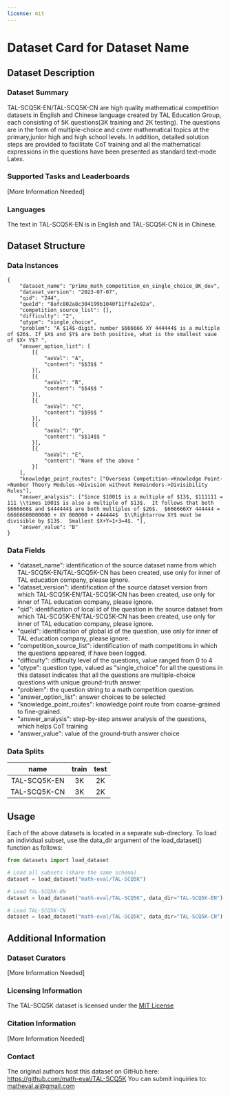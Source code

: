 ```yaml
---
license: mit
---
```


# Dataset Card for Dataset Name

## Dataset Description

### Dataset Summary

TAL-SCQ5K-EN/TAL-SCQ5K-CN are high quality mathematical competition datasets in English and Chinese language created by TAL Education Group, each consisting of 5K questions(3K training and 2K testing). The questions are in the form of multiple-choice and cover mathematical topics at the primary,junior high and high school levels. In addition, detailed solution steps are provided to facilitate CoT training and all the mathematical expressions in the questions have been presented as standard text-mode Latex.

### Supported Tasks and Leaderboards

[More Information Needed]

### Languages

The text in TAL-SCQ5K-EN is in English and TAL-SCQ5K-CN  is in Chinese.

## Dataset Structure

### Data Instances

```
{
	"dataset_name": "prime_math_competition_en_single_choice_8K_dev",
	"dataset_version": "2023-07-07",
	"qid": "244",
	"queId": "8afc802a8c304199b1040f11ffa2e92a",
	"competition_source_list": [],
	"difficulty": "2",
	"qtype": "single_choice",
	"problem": "A $14$-digit. number $666666 XY 444444$ is a multiple of $26$. If $X$ and $Y$ are both positive, what is the smallest vaue of $X+ Y$? ",
	"answer_option_list": [
		[{
			"aoVal": "A",
			"content": "$$3$$ "
		}],
		[{
			"aoVal": "B",
			"content": "$$4$$ "
		}],
		[{
			"aoVal": "C",
			"content": "$$9$$ "
		}],
		[{
			"aoVal": "D",
			"content": "$$14$$ "
		}],
		[{
			"aoVal": "E",
			"content": "None of the above "
		}]
	],
	"knowledge_point_routes": ["Overseas Competition->Knowledge Point->Number Theory Modules->Division without Remainders->Divisibility Rules"],
	"answer_analysis": ["Since $1001$ is a multiple of $13$, $111111 = 111 \\times 1001$ is also a multiple of $13$.  It follows that both $666666$ and $444444$ are both multiples of $26$.  $666666XY 444444 = 66666600000000 + XY 000000 + 444444$  $\\Rightarrow XY$ must be divisible by $13$.  Smallest $X+Y=1+3=4$. "],
	"answer_value": "B"
}
```

### Data Fields

* "dataset_name": identification of the source dataset name from which TAL-SCQ5K-EN/TAL-SCQ5K-CN has been created, use only for inner of TAL education company, please ignore.
* "dataset_version": identification of the source dataset version from which TAL-SCQ5K-EN/TAL-SCQ5K-CN has been created, use only for inner of TAL education company, please ignore.
* "qid": identification of local id of the question in the source dataset from which TAL-SCQ5K-EN/TAL-SCQ5K-CN has been created, use only for inner of TAL education company, please ignore.
* "queId": identification of global id of the question, use only for inner of TAL education company, please ignore.
* "competition_source_list": identification of math competitions in which the questions appeared, if have been logged.
* "difficulty": difficulty level of the questions, value ranged from 0 to 4
* "qtype": question type, valued as "single_choice" for all the questions in this dataset indicates that all the questions are multiple-choice questions with unique ground-truth answer.
* "problem": the question string to a math competition question.
* "answer_option_list": answer choices to be selected
* "knowledge_point_routes": knowledge point route from coarse-grained to fine-grained.
* "answer_analysis": step-by-step answer analysis of the questions, which helps CoT training
* "answer_value": value of the ground-truth answer choice


### Data Splits


| name|train|test |
|:---:|:----:|:----:|
|TAL-SCQ5K-EN|3K  |2K  |
|TAL-SCQ5K-CN|3K  |2K  |

## Usage

Each of the above datasets is located in a separate sub-directory. To load an individual subset, use the data_dir argument of the load_dataset() function as follows:

```python
from datasets import load_dataset

# Load all subsets (share the same schema)
dataset = load_dataset("math-eval/TAL-SCQ5K")

# Load TAL-SCQ5K-EN
dataset = load_dataset("math-eval/TAL-SCQ5K", data_dir="TAL-SCQ5K-EN")

# Load TAL-SCQ5K-CN
dataset = load_dataset("math-eval/TAL-SCQ5K", data_dir="TAL-SCQ5K-CN")

```


## Additional Information

### Dataset Curators

[More Information Needed]

### Licensing Information

The TAL-SCQ5K dataset is licensed under the [MIT License](https://opensource.org/license/mit/)

### Citation Information

[More Information Needed]

### Contact

The original authors host this dataset on GitHub here: https://github.com/math-eval/TAL-SCQ5K You can submit inquiries to: matheval.ai@gmail.com
